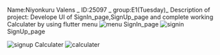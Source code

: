 Name:Niyonkuru Valens _
ID:25097 _
group:E1(Tuesday)_
Description of project: Develope UI of SignIn_page,SignUp_page and complete working Calculater   by using flutter
menu
![menu](https://github.com/valensniyonkuru/mobile-programing/assets/122721666/c6e230fa-4fd4-4eea-8e25-5575aa1d2170)
SignIn_page
![signin](https://github.com/valensniyonkuru/mobile-programing/assets/122721666/3c7b4b96-8a9b-41af-a1ae-4636e7004ac8)
SignUp_page

![signup](https://github.com/valensniyonkuru/mobile-programing/assets/122721666/c968f379-b330-4d24-b175-4e1c2df22933)
Calculater
![calculater](https://github.com/valensniyonkuru/mobile-programing/assets/122721666/d69b8514-bef8-46d7-8122-4bd8ff5c18d1)

